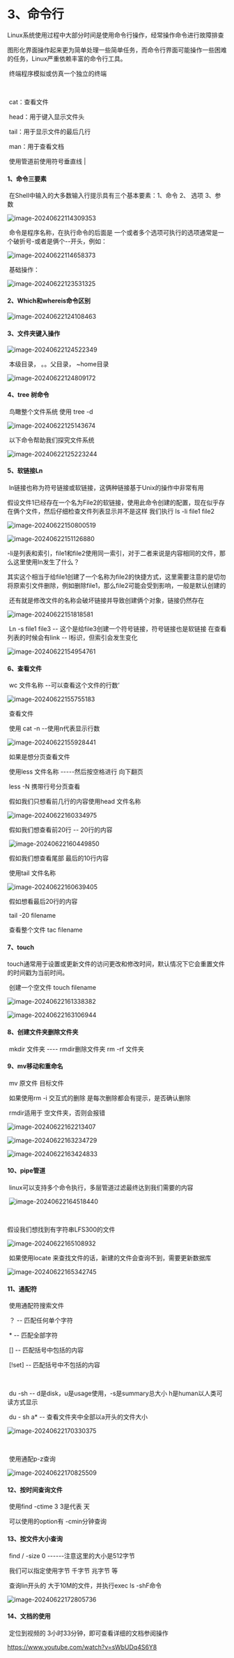 



# 3、命令行

​			Linux系统使用过程中大部分时间是使用命令行操作，经常操作命令进行故障排查

​		图形化界面操作起来更为简单处理一些简单任务，而命令行界面可能操作一些困难的任务，Linux严重依赖丰富的命令行工具。

​		终端程序模拟或仿真一个独立的终端

​			

​	cat：查看文件

​	head：用于键入显示文件头

​	tail：用于显示文件的最后几行

​	man：用于查看文档



​		使用管道前使用符号垂直线 | 



#### 	1、命令三要素

​	在Shell中输入的大多数输入行提示具有三个基本要素：1、命令   2、 选项     3、参数

![image-20240622114309353](./../../../.vuepress/public/images/image-20240622114309353.png)

​	命令是程序名称，在执行命令的后面是 一个或者多个选项可执行的选项通常是一个破折号-或者是俩个--开头，例如：

![image-20240622114658373](./../../../.vuepress/public/images/image-20240622114658373.png)



​	基础操作：

![image-20240622123531325](./../../../.vuepress/public/images/image-20240622123531325.png)







#### 2、Which和whereis命令区别

![image-20240622124108463](./../../../.vuepress/public/images/image-20240622124108463.png)



#### 	3、文件夹键入操作

![image-20240622124522349](./../../../.vuepress/public/images/image-20240622124522349.png)

​	本级目录， 。。父目录， ~home目录

![image-20240622124809172](./../../../.vuepress/public/images/image-20240622124809172.png)







#### 	4、tree 树命令

​			鸟瞰整个文件系统 使用 tree -d

![image-20240622125143674](./../../../.vuepress/public/images/image-20240622125143674.png)

​		以下命令帮助我们探究文件系统

![image-20240622125223244](./../../../.vuepress/public/images/image-20240622125223244.png)





#### 	5、软链接Ln

​		ln链接也称为符号链接或软链接，这俩种链接基于Unix的操作中非常有用

​	假设文件1已经存在一个名为File2的软链接，使用此命令创建的配置，现在似乎存在俩个文件，然后仔细检查文件列表显示并不是这样 我们执行 ls -li file1 file2



![image-20240622150800519](./../../../.vuepress/public/images/image-20240622150800519.png)

![image-20240622151126880](./../../../.vuepress/public/images/image-20240622151126880.png)

​	-li是列表和索引，file1和file2使用同一索引，对于二者来说是内容相同的文件，那么这里使用ln发生了什么？

​	其实这个相当于给file1创建了一个名称为file2的快捷方式，这里需要注意的是切勿将原索引文件删除，例如删除file1，那么file2可能会受到影响，一般是默认创建的

​		还有就是修改文件的名称会破坏链接并导致创建俩个对象，链接仍然存在

![image-20240622151818581](./../../../.vuepress/public/images/image-20240622151818581.png)



​	Ln -s file1 file3  -- 这个是给file3创建一个符号链接，符号链接也是软链接 在查看列表的时候会有link -- l标识，但索引会发生变化

![image-20240622154954761](./../../../.vuepress/public/images/image-20240622154954761.png)



#### 6、查看文件

​	wc 文件名称 --可以查看这个文件的行数‘

![image-20240622155755183](./../../../.vuepress/public/images/image-20240622155755183.png)

​	查看文件

​	使用 cat -n --使用n代表显示行数

![image-20240622155928441](./../../../.vuepress/public/images/image-20240622155928441.png)

​	如果是想分页查看文件

​	使用less 文件名称 -----然后按空格进行 向下翻页 

​	less -N 携带行号分页查看



​	假如我们只想看前几行的内容使用head 文件名称

![image-20240622160334975](./../../../.vuepress/public/images/image-20240622160334975.png)



​	假如我们想查看前20行 -- 20行的内容

​	![image-20240622160449850](./../../../.vuepress/public/images/image-20240622160449850.png)



​	假如我们想查看尾部 最后的10行内容

​	使用tail 文件名称

![image-20240622160639405](./../../../.vuepress/public/images/image-20240622160639405.png)

​	假如想看最后20行的内容

​	tail -20 filename



​	查看整个文件 tac filename



#### 	7、touch

​	touch通常用于设置或更新文件的访问更改和修改时间，默认情况下它会重置文件的时间戳为当前时间。

​	创建一个空文件 touch filename

![image-20240622161338382](./../../../.vuepress/public/images/image-20240622161338382.png)



![image-20240622163106944](./../../../.vuepress/public/images/image-20240622163106944.png)





#### 8、创建文件夹删除文件夹

​	mkdir 文件夹 ---- rmdir删除文件夹 rm -rf 文件夹



#### 	9、mv移动和重命名

​	mv 原文件 目标文件

​	如果使用rm -i 交互式的删除 是每次删除都会有提示，是否确认删除

​	rmdir适用于 空文件夹，否则会报错

![image-20240622162213407](./../../../.vuepress/public/images/image-20240622162213407.png)

![image-20240622163234729](./../../../.vuepress/public/images/image-20240622163234729.png)

![image-20240622163424833](./../../../.vuepress/public/images/image-20240622163424833.png)



#### 	10、pipe管道

​	linux可以支持多个命令执行，多层管道过滤最终达到我们需要的内容

​	![image-20240622164518440](./../../../.vuepress/public/images/image-20240622164518440.png)

​	

假设我们想找到有字符串LFS300的文件

 ![image-20240622165108932](./../../../.vuepress/public/images/image-20240622165108932.png)



​	如果使用locate 来查找文件的话，新建的文件会查询不到，需要更新数据库

![image-20240622165342745](./../../../.vuepress/public/images/image-20240622165342745.png)





#### 11、通配符

​	使用通配符搜索文件

​		？ -- 匹配任何单个字符

​		* -- 匹配全部字符

​		[] -- 匹配括号中包括的内容

​		[!set] -- 匹配括号中不包括的内容

​	

​	du   -sh   -- d是disk，u是usage使用，-s是summary总大小 h是human以人类可读方式显示

​	du - sh a* -- 查看文件夹中全部以a开头的文件大小

![image-20240622170330375](./../../../.vuepress/public/images/image-20240622170330375.png)

​	

​		使用通配p-z查询

![image-20240622170825509](./../../../.vuepress/public/images/image-20240622170825509.png)





#### 	12、按时间查询文件

​		使用find   -ctime 3    3是代表 天

​		可以使用的option有 -cmin分钟查询



#### 	13、按文件大小查询

​			find  /  -size 0  ------注意这里的大小是512字节

​			我们可以指定使用字节 千字节 兆字节 等

​		查询lin开头的 大于10M的文件，并执行exec ls -shF命令

![image-20240622172805736](./../../../.vuepress/public/images/image-20240622172805736.png)









#### 14、文档的使用

​		定位到视频的 3小时33分钟，即可查看详细的文档参阅操作

https://www.youtube.com/watch?v=sWbUDq4S6Y8

























































































